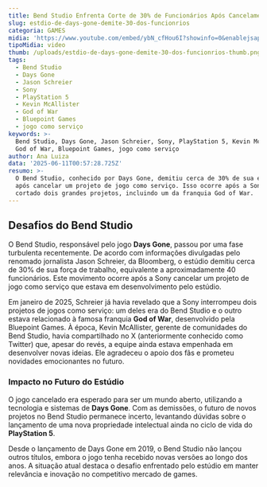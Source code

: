 ```yaml
---
title: Bend Studio Enfrenta Corte de 30% de Funcionários Após Cancelamento de Projeto
slug: estdio-de-days-gone-demite-30-dos-funcionrios
categoria: GAMES
midia: 'https://www.youtube.com/embed/ybN_cfHou6I?showinfo=0&enablejsapi=1'
tipoMidia: video
thumb: /uploads/estdio-de-days-gone-demite-30-dos-funcionrios-thumb.png
tags:
  - Bend Studio
  - Days Gone
  - Jason Schreier
  - Sony
  - PlayStation 5
  - Kevin McAllister
  - God of War
  - Bluepoint Games
  - jogo como serviço
keywords: >-
  Bend Studio, Days Gone, Jason Schreier, Sony, PlayStation 5, Kevin McAllister,
  God of War, Bluepoint Games, jogo como serviço
author: Ana Luiza
data: '2025-06-11T00:57:28.725Z'
resumo: >-
  O Bend Studio, conhecido por Days Gone, demitiu cerca de 30% de sua equipe
  após cancelar um projeto de jogo como serviço. Isso ocorre após a Sony ter
  cortado dois grandes projetos, incluindo um da franquia God of War.
---
```


## Desafios do Bend Studio

O Bend Studio, responsável pelo jogo **Days Gone**, passou por uma fase turbulenta recentemente. De acordo com informações divulgadas pelo renomado jornalista Jason Schreier, da Bloomberg, o estúdio demitiu cerca de 30% de sua força de trabalho, equivalente a aproximadamente 40 funcionários. Este movimento ocorre após a Sony cancelar um projeto de jogo como serviço que estava em desenvolvimento pelo estúdio.

Em janeiro de 2025, Schreier já havia revelado que a Sony interrompeu dois projetos de jogos como serviço: um deles era do Bend Studio e o outro estava relacionado à famosa franquia **God of War**, desenvolvido pela Bluepoint Games. À época, Kevin McAllister, gerente de comunidades do Bend Studio, havia compartilhado no X (anteriormente conhecido como Twitter) que, apesar do revés, a equipe ainda estava empenhada em desenvolver novas ideias. Ele agradeceu o apoio dos fãs e prometeu novidades emocionantes no futuro.

### Impacto no Futuro do Estúdio

O jogo cancelado era esperado para ser um mundo aberto, utilizando a tecnologia e sistemas de **Days Gone**. Com as demissões, o futuro de novos projetos no Bend Studio permanece incerto, levantando dúvidas sobre o lançamento de uma nova propriedade intelectual ainda no ciclo de vida do **PlayStation 5**.

Desde o lançamento de Days Gone em 2019, o Bend Studio não lançou outros títulos, embora o jogo tenha recebido novas versões ao longo dos anos. A situação atual destaca o desafio enfrentado pelo estúdio em manter relevância e inovação no competitivo mercado de games.
